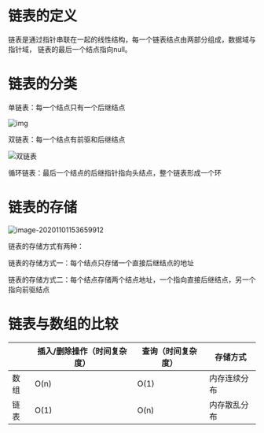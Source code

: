 # 链表的定义

链表是通过指针串联在一起的线性结构，每一个链表结点由两部分组成，数据域与指针域， 链表的最后一个结点指向null。

# 链表的分类
单链表：每一个结点只有一个后继结点

![img](/Users/wendongchao/code/idea/DataStructure/src/main/java/com/wdc/linked/链表.assets/202304162217801.png)

双链表：每一个结点有前驱和后继结点

![双链表](/Users/wendongchao/code/idea/DataStructure/src/main/java/com/wdc/linked/链表.assets/202304162217240.png)

循环链表：最后一个结点的后继指针指向头结点，整个链表形成一个环

# 链表的存储

![image-20201101153659912](/Users/wendongchao/code/idea/DataStructure/src/main/java/com/wdc/linked/链表.assets/202304162218137.png)

链表的存储方式有两种：

链表的存储方式一：每个结点只存储一个直接后继结点的地址

链表的存储方式二：每个结点存储两个结点地址，一个指向直接后继结点，另一个指向前驱结点

# 链表与数组的比较

|      | 插入/删除操作（时间复杂度） | 查询（时间复杂度） | 存储方式     |
| ---- | --------------------------- | ------------------ | ------------ |
| 数组 | O(n)                        | O(1)               | 内存连续分布 |
| 链表 | O(1)                        | O(n)               | 内存散乱分布 |

